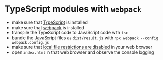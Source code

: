 # TypeScript modules with `webpack`

* make sure that [TypeScript](https://www.typescriptlang.org) is installed
* make sure that [webpack](https://webpack.js.org) is installed
* transpile the TypeScript code to JavaScript code with `tsc`
* bundle the JavaScript files as `dist/result.js` with `npx webpack --config webpack.config.js`
* make sure that [local file restrictions are disabled](https://www.thepolyglotdeveloper.com/2014/08/bypass-cors-errors-testing-apis-locally/) in your web browser
* open `index.html` in that web browser and observe the console logging
